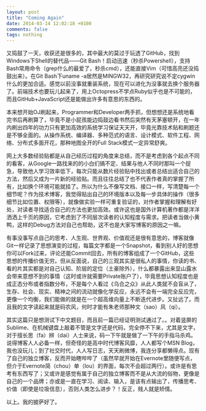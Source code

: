 ```yaml
---
layout: post
title: "Coming Again"
date: 2014-03-14 12:02:18 +0100
comments: false
tags: nothing
---
```


又捣鼓了一天，收获还是很多的，其中最大的莫过于玩透了GitHub，找到Windows下Shell的替代品——Git Bash！启动迅速（秒杀Powershell），支持Bash常用命令（grep什么的最爱了，秒杀cmd），还能直接Vim（可惜高亮还没捣鼓出来）。在Git Bash下uname -a居然是MINGW32，再研究研究说不定cygwin什么的更加合适。感觉以前没事就重装系统，现在可以进化为没事就去换个服务器了。前端技术也要玩儿起来了，用上Octopress不学点Ruby似乎也是不可能的，而且GitHub+JavaScript还是能做出许多有意思的东西的。

本来想开始OJ刷起来，Programmer和Developer两手抓，但想想还是系统地看完书后再刷算了，毕竟不是小屁孩能边捣鼓边看书然后突然有天茅塞顿开，在一年内刷出四年的功力只有更加高效的系统学习保证天天开，毕竟光靠技术贴和刷题还是不够全面的。从操作系统、编译器、多种范式的语言、设计模式、软件工程、网络、分布式多面开花，那种地图全开的Full Stack模式一定异常舒爽。

<!-- more -->

网上大多数经验贴都是从自己经历过程的角度来总结，而不是考虑到各个起点不同的看客，从Google一路找来的的小白们搞不定、结果与他人不同时那叫一个捉急，导致他人学习效率低下，每次只能从数片经验贴中找出或者总结出适合自己的方法，然后又成为一片新的经验贴。而且往往总结了也不代表作者真的掌握了所有，比如换个环境可能就挂了。所以为什么不像写文档、接口一样，写清楚每一个细节呢？作为技术博客，我觉得贴出自己的环境版本以及每一步具体的操作（很多细节比如位置、权限等），就像做实验一样可重复验证的，对作者掌握和理解有好处，对读者寻找适合自己的方法也更加高效。或许这也是国外计算机著作都是洋洋洒洒上千页的原因，它考虑到了不同层次读者的认知程度与需求。把读者当做小黄鸭，这样的Debug方法对自己也帮助，这不也是大家写博客的原因之一嘛。

有事没事写点自己的思考、人生观、世界观、价值观还是很有意思的，博客就像Git一样记录了思想演变的过程，每篇文字都是一个Snapshot，看到别人好的思想你可以Fork过来，评论还能Commit回去，所有的博客组成了一个GitHub，这些思想的传播价值无穷。但从反面说，自己的三观其实是很私人的事情，你读的书、看的片其实都是对自己认知、阶层的定位（土豪除外），什么都暴露出来显山露水会带来意想不到的事情（这时或许就需要Private账户了），毕竟思想认知程度也是成正态分布或者指数分布，不是每个人看过《乌合之众》从此人类就不会盲从了，生存、社会、现实、精神之间的流动就像化学反应，永远不会有一端完全反应完，更像一个均衡，我们能做的就是在一个超高维向量上不断迭代进步。又扯远了。而且我的文字读起来就是码农风，何时才能有朱老师那种文（sao）风（qi）。

其实这篇只是想测试下中文题目，而且前一篇已经证明测试通过了。。对着竖屏的Sublime、在机械键盘上敲着不管是文字还是代码，完全停不下来，尤其是文字，对于擅长思（fa）辨（dai）人士来说，码一下午就是做了一下午的手指马杀鸡。说得博客人人必备一样，但奇怪的是高中时代博客风靡，人人都写个MSN Blog，我也没玩儿；到了社交时代，人人写日志，天天刷微博，我连分享都懒得点。现有了自己的独立博客，反而开始瞎哔哔了（虽然早就开始在Evernote里随便写点，但介于Evernote简（chou）单（lou）的界面，每次不会超过两行）。或许是有思考有东西写了；又或许是感觉有属于自己的独立博客而不是从大流的俗物，更像是自己的一个品牌；亦或是一直在学习、阅读、输入，是该有点输出了，传播思考、价值（即使是垃圾信息），否则人类怎么进步？！反正，贱人就是矫情。

以上。我的披萨好了。